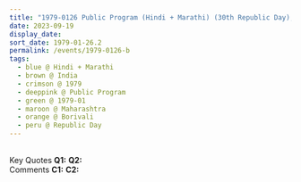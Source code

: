 ```yaml
---
title: "1979-0126 Public Program (Hindi + Marathi) (30th Republic Day), Hamārā Kārya Kyā Hai (What Is Our Job), Borivalī, Maharashtra, India"
date: 2023-09-19
display_date: 
sort_date: 1979-01-26.2
permalink: /events/1979-0126-b
tags:
  - blue @ Hindi + Marathi
  - brown @ India
  - crimson @ 1979
  - deeppink @ Public Program
  - green @ 1979-01
  - maroon @ Maharashtra
  - orange @ Borivali
  - peru @ Republic Day
---
```


<br>

<wave-list>
  <list-title color="DarkSeaGreen" width="55">Key Quotes</list-title>
  <list-item color="BlanchedAlmond" width="280"><b>Q1:</b> <i></i></list-item>
  <list-item color="Lavender" width="280"><b>Q2:</b> <i></i></list-item>
</wave-list>

<br>

<wave-list>
  <list-title color="DarkSeaGreen" width="55">Comments</list-title>
  <list-item color="BlanchedAlmond" width="280"><b>C1:</b> <i></i></list-item>
  <list-item color="Lavender" width="280"><b>C2:</b> <i></i></list-item>
</wave-list>